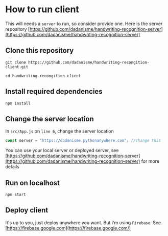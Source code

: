 # How to run client

This will needs a `server` to run, so consider provide one. Here is the server repository [https://github.com/dadanisme/handwriting-recognition-server](https://github.com/dadanisme/handwriting-recognition-server)

## Clone this repository

```
git clone https://github.com/dadanisme/handwriting-recongition-client.git
```

```
cd handwriting-recongition-client
```

## Install required dependencies

    npm install

## Change the server location

In `src/App.js` on `line 6`, change the server location

```javascript
const server = "https://dadanisme.pythonanywhere.com"; //change this
```

You can use your local server or deployed server, see [https://github.com/dadanisme/handwriting-recognition-server](https://github.com/dadanisme/handwriting-recognition-server) for more details

## Run on localhost

```
npm start
```

## Deploy client

It's up to you, just deploy anywhere you want. But i'm using `Firebase`. See [https://firebase.google.com](https://firebase.google.com/)
